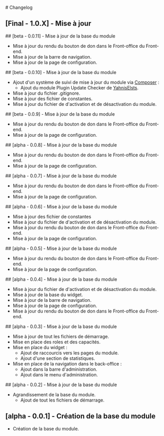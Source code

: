 # Changelog

## [Final - 1.0.X] - Mise à jour

## [beta - 0.0.11] - Mise à jour de la base du module

- Mise à jour du rendu du bouton de don dans le Front-office du Front-end.
- Mise à jour de la barre de navigation.
- Mise à jour de la page de configuration.

## [beta - 0.0.10] - Mise à jour de la base du module

- Ajout d'un système de suivi de mise à jour du module via [Composer](https://getcomposer.org/) :
    - Ajout du module Plugin Update Checker de [YahnisElsts](https://github.com/YahnisElsts/plugin-update-checker/).
- Mise à jour du fichier .gitignore.
- Mise à jour des fichier de constantes.
- Mise à jour du fichier de d'activation et de désactivation du module.

## [beta - 0.0.9] - Mise à jour de la base du module

- Mise à jour du rendu du bouton de don dans le Front-office du Front-end.
- Mise à jour de la page de configuration.

## [alpha - 0.0.8] - Mise à jour de la base du module

- Mise à jour du rendu du bouton de don dans le Front-office du Front-end.
- Mise à jour de la page de configuration.

## [alpha - 0.0.7] - Mise à jour de la base du module

- Mise à jour du rendu du bouton de don dans le Front-office du Front-end.
- Mise à jour de la page de configuration.

## [alpha - 0.0.6] - Mise à jour de la base du module

- Mise à jour des fichier de constantes
- Mise à jour du fichier de d'activation et de désactivation du module.
- Mise à jour du rendu du bouton de don dans le Front-office du Front-end.
- Mise à jour de la page de configuration.

## [alpha - 0.0.5] - Mise à jour de la base du module

- Mise à jour du rendu du bouton de don dans le Front-office du Front-end.
- Mise à jour de la page de configuration.

## [alpha - 0.0.4] - Mise à jour de la base du module

- Mise à jour du fichier de d'activation et de désactivation du module.
- Mise à jour de la base du widget.
- Mise à jour de la barre de navigation.
- Mise à jour de la page de configuration.
- Mise à jour du rendu du bouton de don dans le Front-office du Front-end.

## [alpha - 0.0.3] - Mise à jour de la base du module

- Mise à jour de tout les fichiers de démarrage.
- Mise en place des roles et des capacités.
- Mise en place du widget :
    - Ajout de raccourcis vers les pages du module.
    - Ajout d'une section de statistiques.
- Mise en place de la navigation dans le back-office :
    - Ajout dans la barre d'administration.
    - Ajout dans le menu d'administration.

## [alpha - 0.0.2] - Mise à jour de la base du module

- Agrandissement de la base du module.
    - Ajout de tout les fichiers de démarrage.

## [alpha - 0.0.1] - Création de la base du module

- Création de la base du module.